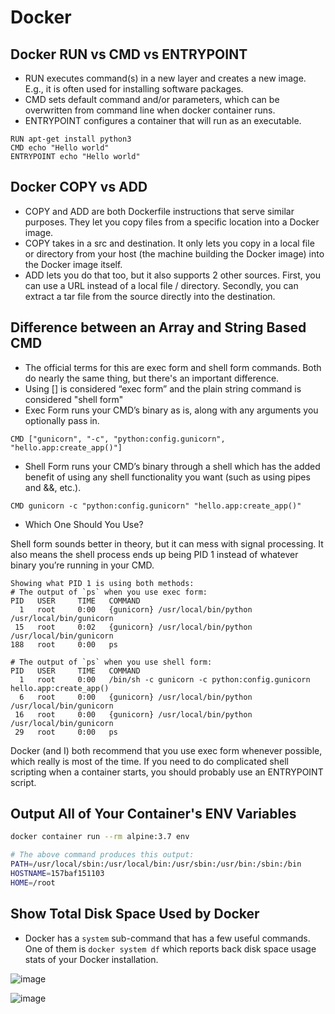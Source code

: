 # Docker

## Docker RUN vs CMD vs ENTRYPOINT

* RUN executes command(s) in a new layer and creates a new image. E.g., it is often used for installing software packages.
* CMD sets default command and/or parameters, which can be overwritten from command line when docker container runs.
* ENTRYPOINT configures a container that will run as an executable.

```
RUN apt-get install python3
CMD echo "Hello world"
ENTRYPOINT echo "Hello world"
```

## Docker COPY vs ADD

* COPY and ADD are both Dockerfile instructions that serve similar purposes. They let you copy files from a specific location into a Docker image.
* COPY takes in a src and destination. It only lets you copy in a local file or directory from your host (the machine building the Docker image) into the Docker image itself.
* ADD lets you do that too, but it also supports 2 other sources. First, you can use a URL instead of a local file / directory. Secondly, you can extract a tar file from the source directly into the destination.

## Difference between an Array and String Based CMD

* The official terms for this are exec form and shell form commands. Both do nearly the same thing, but there's an important difference.
* Using [] is considered “exec form” and the plain string command is considered "shell form"
* Exec Form runs your CMD’s binary as is, along with any arguments you optionally pass in.

```
CMD ["gunicorn", "-c", "python:config.gunicorn", "hello.app:create_app()"]
```
* Shell Form runs your CMD’s binary through a shell which has the added benefit of using any shell functionality you want (such as using pipes and &&, etc.).

```
CMD gunicorn -c "python:config.gunicorn" "hello.app:create_app()"
```
* Which One Should You Use?

Shell form sounds better in theory, but it can mess with signal processing. It also means the shell process ends up being PID 1 instead of whatever binary you’re running in your CMD.

```
Showing what PID 1 is using both methods:
# The output of `ps` when you use exec form:
PID   USER     TIME   COMMAND
  1   root     0:00   {gunicorn} /usr/local/bin/python /usr/local/bin/gunicorn
 15   root     0:02   {gunicorn} /usr/local/bin/python /usr/local/bin/gunicorn
188   root     0:00   ps

# The output of `ps` when you use shell form:
PID   USER     TIME   COMMAND
  1   root     0:00   /bin/sh -c gunicorn -c python:config.gunicorn hello.app:create_app()
  6   root     0:00   {gunicorn} /usr/local/bin/python /usr/local/bin/gunicorn
 16   root     0:00   {gunicorn} /usr/local/bin/python /usr/local/bin/gunicorn
 29   root     0:00   ps
```
Docker (and I) both recommend that you use exec form whenever possible, which really is most of the time. If you need to do complicated shell scripting when a container starts, you should probably use an ENTRYPOINT script.

## Output All of Your Container's ENV Variables

```bash
docker container run --rm alpine:3.7 env

# The above command produces this output:
PATH=/usr/local/sbin:/usr/local/bin:/usr/sbin:/usr/bin:/sbin:/bin
HOSTNAME=157baf151103
HOME=/root
```
## Show Total Disk Space Used by Docker

* Docker has a `system` sub-command that has a few useful commands. One of them is `docker system df` which reports back disk space usage stats of your Docker installation.

![image](https://user-images.githubusercontent.com/13016162/62266833-8b0be100-b447-11e9-8dc8-ec6b37aded63.png)

![image](https://user-images.githubusercontent.com/13016162/62266934-efc73b80-b447-11e9-9435-7b08b5dc1e03.png)



